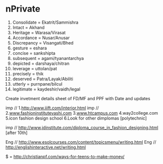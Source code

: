 # nPrivate

1. Consolidate = Ekatrit/Sammishra
2. Intact = Akhand
3. Heritage = Warasa/Virasat
4. Accordance = Nusar/Anusar
5. Discrepancy = Visangati/Bhed
6. gesture = eshara
7. concise = sankshipta
8. subsequent = agami/tyanantarchya
9. depicted = darshaya/chitran
10. leverage = uttolan/pat
11. precisely = thik
12. deserved = Patra/Layak/Abiliti
13. utterly = purnpane/bilcul
14. legitimate = kaydeshir/vaidh/legal

Create invetment details sheet of FD/MF and PPF with Date and updates

imp // 1.http://www.iiift.com/interior.html
imp // 2.www.fashioninstitutevashi.com
3.www.htcampus.com
4.way2college.com
5.icon fashion design school
6.Look for other dimplomas [polytechnic]

imp // http://www.jdinstitute.com/diploma_course_in_fashion_designing.html [after 10th]

Eng // http://www.esolcourses.com/content/topicsmenu/writing.html
Eng // http://englishinteractive.net/writing.html

$ = http://christianpf.com/ways-for-teens-to-make-money/





